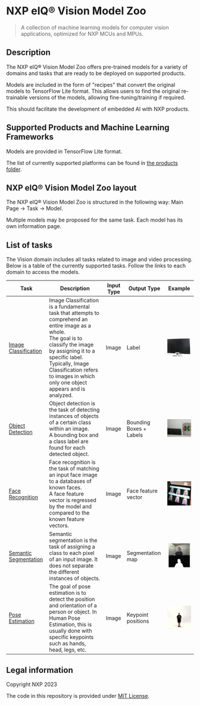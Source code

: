# NXP eIQ® Vision Model Zoo

> A collection of machine learning models for computer vision applications, optimized for NXP MCUs and MPUs.

## Description

The NXP eIQ® Vision Model Zoo offers pre-trained models for a variety of domains and tasks that are ready to be deployed on supported products.

Models are included in the form of "recipes" that convert the original models to TensorFlow Lite format.
This allows users to find the original re-trainable versions of the models, allowing fine-tuning/training if required.

This should facilitate the development of embedded AI with NXP products.

## Supported Products and Machine Learning Frameworks

Models are provided in TensorFlow Lite format.

The list of currently supported platforms can be found in [the products folder](./products/).

## NXP eIQ® Vision Model Zoo layout

The NXP eIQ® Vision Model Zoo is structured in the following way: Main Page -> Task -> Model.

Multiple models may be proposed for the same task. Each model has its own information page.

## List of tasks

The Vision domain includes all tasks related to image and video processing. Below is a table of the currently supported tasks.
Follow the links to each domain to access the models.

Task | Description | Input Type | Output Type | Example
---  | ---         | ---        | ---         | ---
[Image Classification](./tasks/classification/) | Image Classification is a fundamental task that attempts to comprehend an entire image as a whole. <br> The goal is to classify the image by assigning it to a specific label. <br> Typically, Image Classification refers to images in which only one object appears and is analyzed. | Image | Label |  <img src="./tasks/classification/classification_demo.webp"  width="200">
[Object Detection](./tasks/object-detection/) | Object detection is the task of detecting instances of objects of a certain class within an image. <br> A bounding box and a class label are found for each detected object.  | Image | Bounding Boxes + Labels | <img src="./tasks/object-detection/detection_demo.webp"  width="200">
[Face Recognition](./tasks/face-recognition/) | Face recognition is the task of matching an input face image to a databases of known faces. <br> A face feature vector is regressed by the model and compared to the known feature vectors. | Image | Face feature vector | <img src="./tasks/face-recognition/face_demo.webp"  width="200">
[Semantic Segmentation](./tasks/semantic-segmentation/) | Semantic segmentation is the task of assigning a class to each pixel of an input image. It does not separate the different instances of objects. | Image | Segmentation map | <img src="./tasks/semantic-segmentation/segmentation_demo.webp" width="200">
[Pose Estimation](./tasks/pose-estimation/) | The goal of pose estimation is to detect the position and orientation of a person or object. In Human Pose Estimation, this is usually done with specific keypoints such as hands, head, legs, etc. | Image | Keypoint positions | <img src="./tasks/pose-estimation/pose_demo.webp"  width="200">

## Legal information

Copyright NXP 2023

The code in this repository is provided under [MIT License](https://choosealicense.com/licenses/mit/).
